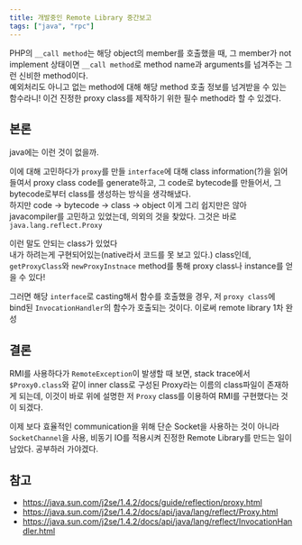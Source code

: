 ```yaml
---
title: 개발중인 Remote Library 중간보고
tags: ["java", "rpc"]
---
```


PHP의 `__call method`는 해당 object의 member를 호출했을 때, 그 member가 not implement 상태이면 `__call method`로 method name과 arguments를 넘겨주는 그런 신비한 method이다.  
예외처리도 아니고 없는 method에 대해 해당 method 호출 정보를 넘겨받을 수 있는 함수라니! 이건 진정한 proxy class를 제작하기 위한 필수 method라 할 수 있겠다.

## 본론

java에는 이런 것이 없을까.

이에 대해 고민하다가 `proxy`를 만들 `interface`에 대해 class information(?)을 읽어들여서 proxy class code를 generate하고, 그 code로 bytecode를 만들어서, 그 bytecode로부터 class를 생성하는 방식을 생각해냈다.  
하지만 code -> bytecode -> class -> object 이게 그리 쉽지만은 않아 javacompiler를 고민하고 있었는데, 의외의 것을 찾았다. 그것은 바로 `java.lang.reflect.Proxy`

이런 말도 안되는 class가 있었다  
내가 하려는게 구현되어있는(native라서 코드를 못 보고 있다.) class인데, `getProxyClass`와 `newProxyInstnace` method를 통해 proxy class나 instance를 얻을 수 있다!

그러면 해당 `interface`로 casting해서 함수를 호출했을 경우, 저 `proxy class`에 bind된 `InvocationHandler`의 함수가 호출되는 것이다. 이로써 remote library 1차 완성

## 결론

RMI를 사용하다가 `RemoteException`이 발생할 때 보면, stack trace에서 `$Proxy0.class`와 같이 inner class로 구성된 Proxy라는 이름의 class파일이 존재하게 되는데, 이것이 바로 위에 설명한 저 `Proxy` class를 이용하여 RMI를 구현했다는 것이 되겠다.

이제 보다 효율적인 communication을 위해 단순 Socket을 사용하는 것이 아니라 `SocketChannel`을 사용, 비동기 IO를 적용시켜 진정한 Remote Library를 만드는 일이 남았다. 공부하러 가야겠다.

## 참고

- <https://java.sun.com/j2se/1.4.2/docs/guide/reflection/proxy.html>
- <https://java.sun.com/j2se/1.4.2/docs/api/java/lang/reflect/Proxy.html>
- <https://java.sun.com/j2se/1.4.2/docs/api/java/lang/reflect/InvocationHandler.html>
